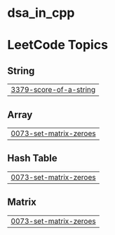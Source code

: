# dsa_in_cpp
<!---LeetCode Topics Start-->
# LeetCode Topics
## String
|  |
| ------- |
| [3379-score-of-a-string](https://github.com/Shubhee01/dsa_in_cpp/tree/master/3379-score-of-a-string) |
## Array
|  |
| ------- |
| [0073-set-matrix-zeroes](https://github.com/Shubhee01/dsa_in_cpp/tree/master/0073-set-matrix-zeroes) |
## Hash Table
|  |
| ------- |
| [0073-set-matrix-zeroes](https://github.com/Shubhee01/dsa_in_cpp/tree/master/0073-set-matrix-zeroes) |
## Matrix
|  |
| ------- |
| [0073-set-matrix-zeroes](https://github.com/Shubhee01/dsa_in_cpp/tree/master/0073-set-matrix-zeroes) |
<!---LeetCode Topics End-->